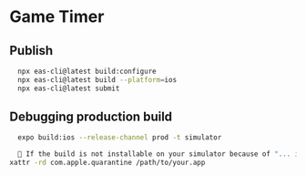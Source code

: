 # Game Timer

## Publish

```zsh
  npx eas-cli@latest build:configure
  npx eas-cli@latest build --platform=ios
  npx eas-cli@latest submit
```

## Debugging production build

```zsh
  expo build:ios --release-channel prod -t simulator

  🚨 If the build is not installable on your simulator because of "... is damaged and can't be opened.", please run:
xattr -rd com.apple.quarantine /path/to/your.app
```
